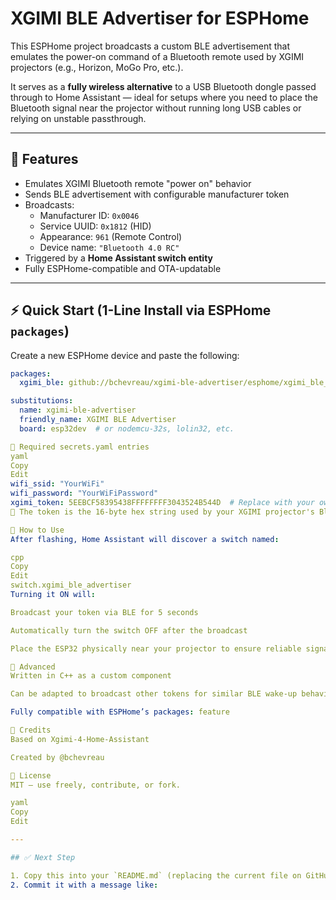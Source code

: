 # XGIMI BLE Advertiser for ESPHome

This ESPHome project broadcasts a custom BLE advertisement that emulates the power-on command of a Bluetooth remote used by XGIMI projectors (e.g., Horizon, MoGo Pro, etc.).

It serves as a **fully wireless alternative** to a USB Bluetooth dongle passed through to Home Assistant — ideal for setups where you need to place the Bluetooth signal near the projector without running long USB cables or relying on unstable passthrough.

---

## 🚀 Features

- Emulates XGIMI Bluetooth remote "power on" behavior
- Sends BLE advertisement with configurable manufacturer token
- Broadcasts:
  - Manufacturer ID: `0x0046`
  - Service UUID: `0x1812` (HID)
  - Appearance: `961` (Remote Control)
  - Device name: `"Bluetooth 4.0 RC"`
- Triggered by a **Home Assistant switch entity**
- Fully ESPHome-compatible and OTA-updatable

---

## ⚡ Quick Start (1-Line Install via ESPHome `packages`)

Create a new ESPHome device and paste the following:

```yaml
packages:
  xgimi_ble: github://bchevreau/xgimi-ble-advertiser/esphome/xgimi_ble_advertiser.yaml@main

substitutions:
  name: xgimi-ble-advertiser
  friendly_name: XGIMI BLE Advertiser
  board: esp32dev  # or nodemcu-32s, lolin32, etc.

🔐 Required secrets.yaml entries
yaml
Copy
Edit
wifi_ssid: "YourWiFi"
wifi_password: "YourWiFiPassword"
xgimi_token: 5EEBCF58395438FFFFFFFF3043524B544D  # Replace with your own token
📌 The token is the 16-byte hex string used by your XGIMI projector's Bluetooth remote.

🧠 How to Use
After flashing, Home Assistant will discover a switch named:

cpp
Copy
Edit
switch.xgimi_ble_advertiser
Turning it ON will:

Broadcast your token via BLE for 5 seconds

Automatically turn the switch OFF after the broadcast

Place the ESP32 physically near your projector to ensure reliable signal.

🧰 Advanced
Written in C++ as a custom component

Can be adapted to broadcast other tokens for similar BLE wake-up behaviors

Fully compatible with ESPHome’s packages: feature

🙌 Credits
Based on Xgimi-4-Home-Assistant

Created by @bchevreau

🪪 License
MIT — use freely, contribute, or fork.

yaml
Copy
Edit

---

## ✅ Next Step

1. Copy this into your `README.md` (replacing the current file on GitHub)
2. Commit it with a message like:
